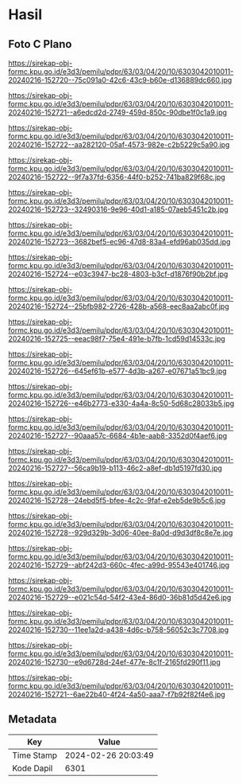 # Hasil

## Foto C Plano

https://sirekap-obj-formc.kpu.go.id/e3d3/pemilu/pdpr/63/03/04/20/10/6303042010011-20240216-152720--75c091a0-42c6-43c9-b60e-d136889dc660.jpg

https://sirekap-obj-formc.kpu.go.id/e3d3/pemilu/pdpr/63/03/04/20/10/6303042010011-20240216-152721--a6edcd2d-2749-459d-850c-90dbe1f0c1a9.jpg

https://sirekap-obj-formc.kpu.go.id/e3d3/pemilu/pdpr/63/03/04/20/10/6303042010011-20240216-152722--aa282120-05af-4573-982e-c2b5229c5a90.jpg

https://sirekap-obj-formc.kpu.go.id/e3d3/pemilu/pdpr/63/03/04/20/10/6303042010011-20240216-152722--9f7a37fd-6356-44f0-b252-741ba829f68c.jpg

https://sirekap-obj-formc.kpu.go.id/e3d3/pemilu/pdpr/63/03/04/20/10/6303042010011-20240216-152723--32490316-9e96-40d1-a185-07aeb5451c2b.jpg

https://sirekap-obj-formc.kpu.go.id/e3d3/pemilu/pdpr/63/03/04/20/10/6303042010011-20240216-152723--3682bef5-ec96-47d8-83a4-efd96ab035dd.jpg

https://sirekap-obj-formc.kpu.go.id/e3d3/pemilu/pdpr/63/03/04/20/10/6303042010011-20240216-152724--e03c3947-bc28-4803-b3cf-d1876f90b2bf.jpg

https://sirekap-obj-formc.kpu.go.id/e3d3/pemilu/pdpr/63/03/04/20/10/6303042010011-20240216-152724--25bfb982-2726-428b-a568-eec8aa2abc0f.jpg

https://sirekap-obj-formc.kpu.go.id/e3d3/pemilu/pdpr/63/03/04/20/10/6303042010011-20240216-152725--eeac98f7-75e4-491e-b7fb-1cd59d14533c.jpg

https://sirekap-obj-formc.kpu.go.id/e3d3/pemilu/pdpr/63/03/04/20/10/6303042010011-20240216-152726--645ef61b-e577-4d3b-a267-e07671a51bc9.jpg

https://sirekap-obj-formc.kpu.go.id/e3d3/pemilu/pdpr/63/03/04/20/10/6303042010011-20240216-152726--e46b2773-e330-4a4a-8c50-5d68c28033b5.jpg

https://sirekap-obj-formc.kpu.go.id/e3d3/pemilu/pdpr/63/03/04/20/10/6303042010011-20240216-152727--90aaa57c-6684-4b1e-aab8-3352d0f4aef6.jpg

https://sirekap-obj-formc.kpu.go.id/e3d3/pemilu/pdpr/63/03/04/20/10/6303042010011-20240216-152727--56ca9b19-b113-46c2-a8ef-db1d5197fd30.jpg

https://sirekap-obj-formc.kpu.go.id/e3d3/pemilu/pdpr/63/03/04/20/10/6303042010011-20240216-152728--24ebd5f5-bfee-4c2c-9faf-e2eb5de9b5c6.jpg

https://sirekap-obj-formc.kpu.go.id/e3d3/pemilu/pdpr/63/03/04/20/10/6303042010011-20240216-152728--929d329b-3d06-40ee-8a0d-d9d3df8c8e7e.jpg

https://sirekap-obj-formc.kpu.go.id/e3d3/pemilu/pdpr/63/03/04/20/10/6303042010011-20240216-152729--abf242d3-660c-4fec-a99d-95543e401746.jpg

https://sirekap-obj-formc.kpu.go.id/e3d3/pemilu/pdpr/63/03/04/20/10/6303042010011-20240216-152729--e021c54d-54f2-43e4-86d0-36b81d5d42e6.jpg

https://sirekap-obj-formc.kpu.go.id/e3d3/pemilu/pdpr/63/03/04/20/10/6303042010011-20240216-152730--11ee1a2d-a438-4d6c-b758-56052c3c7708.jpg

https://sirekap-obj-formc.kpu.go.id/e3d3/pemilu/pdpr/63/03/04/20/10/6303042010011-20240216-152730--e9d6728d-24ef-477e-8c1f-2165fd290f11.jpg

https://sirekap-obj-formc.kpu.go.id/e3d3/pemilu/pdpr/63/03/04/20/10/6303042010011-20240216-152721--6ae22b40-4f24-4a50-aaa7-f7b92f82f4e6.jpg


## Metadata

| Key        | Value               |
| ---------- | ------------------- |
| Time Stamp | 2024-02-26 20:03:49 |
| Kode Dapil | 6301                |




